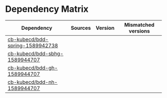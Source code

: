 # Dependency Matrix

Dependency | Sources | Version | Mismatched versions
---------- | ------- | ------- | -------------------
[cb-kubecd/bdd-spring-1589942738](https://github.com/cb-kubecd/bdd-spring-1589942738.git) |  | []() | 
[cb-kubecd/bdd-sbhg-1589944707](https://github.com/cb-kubecd/bdd-sbhg-1589944707.git) |  | []() | 
[cb-kubecd/bdd-gh-1589944707](https://github.com/cb-kubecd/bdd-gh-1589944707.git) |  | []() | 
[cb-kubecd/bdd-nh-1589944707](https://github.com/cb-kubecd/bdd-nh-1589944707.git) |  | []() | 
